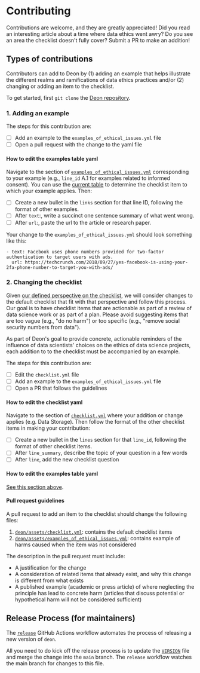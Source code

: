 # Contributing

Contributions are welcome, and they are greatly appreciated! Did you read an interesting article about a time where data ethics went awry? Do you see an area the checklist doesn't fully cover? Submit a PR to make an addition!

## Types of contributions

Contributors can add to Deon by (1) adding an example that helps illustrate the different realms and ramifications of data ethics practices and/or (2) changing or adding an item to the checklist.

To get started, first `git clone` the [Deon repository](https://github.com/drivendataorg/deon/). 

### 1. Adding an example

The steps for this contribution are:
- [ ] Add an example to the `examples_of_ethical_issues.yml` file
- [ ] Open a pull request with the change to the yaml file

#### How to edit the examples table yaml

Navigate to the section of [`examples_of_ethical_issues.yml`](https://github.com/drivendataorg/deon/blob/main/deon/assets/examples_of_ethical_issues.yml) corresponding to your example (e.g., `line_id` A.1 for examples related to informed consent). You can use the [current table](https://deon.drivendata.org/examples/) to determine the checklist item to which your example applies. Then:

- [ ] Create a new bullet in the `links` section for that line ID, following the format of other examples.
- [ ] After `text`:, write a succinct one sentence summary of what went wrong.
- [ ] After `url`:, paste the url to the article or research paper.

Your change to the `examples_of_ethical_issues.yml` should look something like this:

```
- text: Facebook uses phone numbers provided for two-factor authentication to target users with ads.
  url: https://techcrunch.com/2018/09/27/yes-facebook-is-using-your-2fa-phone-number-to-target-you-with-ads/
```

### 2. Changing the checklist

Given [our defined perspective on the checklist](#background-and-perspective), we will consider changes to the default checklist that fit with that perspective and follow this process. Our goal is to have checklist items that are actionable as part of a review of data science work or as part of a plan. Please avoid suggesting items that are too vague (e.g., "do no harm") or too specific (e.g., "remove social security numbers from data").

As part of Deon's goal to provide concrete, actionable reminders of the influence of data scientists' choices on the ethics of data science projects, each addition to to the checklist must be accompanied by an example.

The steps for this contribution are:
- [ ] Edit the `checklist.yml` file
- [ ] Add an example to the `examples_of_ethical_issues.yml` file
- [ ] Open a PR that follows the guidelines

#### How to edit the checklist yaml

Navigate to the section of [`checklist.yml`](https://github.com/drivendataorg/deon/blob/main/deon/assets/checklist.yml) where your addition or change applies (e.g. Data Storage). Then follow the format of the other checklist items in making your contribution:

- [ ] Create a new bullet in the `lines` section for that `line_id`, following the format of other checklist items.
- [ ] After `line_summary`, describe the topic of your question in a few words
- [ ] After `line`, add the new checklist question

#### How to edit the examples table yaml

[See this section above](#how-to-edit-the-examples-table-yaml).

#### Pull request guidelines

 A pull request to add an item to the checklist should change the following files:

  1. [`deon/assets/checklist.yml`](https://github.com/drivendataorg/deon/blob/main/deon/assets/checklist.yml): contains the default checklist items
  2. [`deon/assets/examples_of_ethical_issues.yml`](https://github.com/drivendataorg/deon/blob/main/deon/assets/examples_of_ethical_issues.yml): contains example of harms caused when the item was not considered

The description in the pull request must include:
  - A justification for the change
  - A consideration of related items that already exist, and why this change is different from what exists
  - A published example (academic or press article) of where neglecting the principle has lead to concrete harm (articles that discuss potential or hypothetical harm will not be considered sufficient)

## Release Process (for maintainers)

The [`release`](https://github.com/drivendataorg/deon/blob/main/.github/workflows/release.yml) GitHub Actions workflow automates the process of releasing a new version of `deon`.

All you need to do kick off the release process is to update the [`VERSION`](https://github.com/drivendataorg/deon/blob/main/VERSION) file and merge the change into the `main` branch. The `release` workflow watches the main branch for changes to this file.
